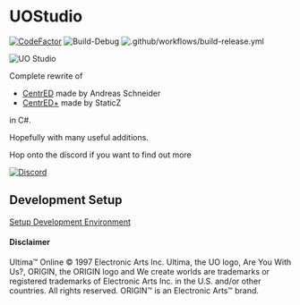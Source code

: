 # UOStudio
[![CodeFactor](https://www.codefactor.io/repository/github/deccer/uostudio/badge)](https://www.codefactor.io/repository/github/deccer/ncentred)
![Build-Debug](https://github.com/deccer/UOStudio/workflows/Build-Debug/badge.svg)
![.github/workflows/build-release.yml](https://github.com/deccer/UOStudio/workflows/.github/workflows/build-release.yml/badge.svg)

![UO Studio](https://github.com/deccer/UOStudio/blob/main/assets/client/splashscreen.png?raw=true)

Complete rewrite of
- [CentrED](https://redmine.aksdb.de/projects/centred/wiki/CentrED) made by Andreas Schneider
- [CentrED+](https://uo.wzk.cz/centred-plus/) made by StaticZ

 in C#.

Hopefully with many useful additions.

Hop onto the discord if you want to find out more

[![Discord](https://github.com/deccer/UOStudio/blob/main/assets/github/repo/discord-image.png?raw=true)](https://discord.gg/tYeZh3f)

## Development Setup

[Setup Development Environment](https://deccer.github.io/UOStudio/)

#### Disclaimer
Ultima™ Online © 1997 Electronic Arts Inc. Ultima, the UO logo, Are You With Us?, ORIGIN, the ORIGIN logo and We create worlds are trademarks or registered trademarks of Electronic Arts Inc. in the U.S. and/or other countries. All rights reserved. ORIGIN™ is an Electronic Arts™ brand.

